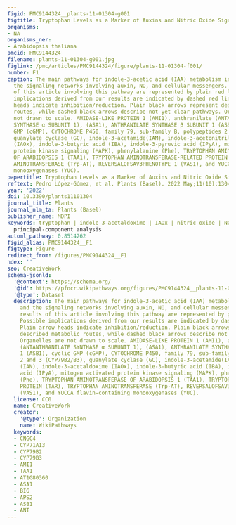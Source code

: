 ```yaml
---
figid: PMC9144324__plants-11-01304-g001
figtitle: Tryptophan Levels as a Marker of Auxins and Nitric Oxide Signaling
organisms:
- NA
organisms_ner:
- Arabidopsis thaliana
pmcid: PMC9144324
filename: plants-11-01304-g001.jpg
figlink: /pmc/articles/PMC9144324/figure/plants-11-01304-f001/
number: F1
caption: The main pathways for indole-3-acetic acid (IAA) metabolism in plants and
  the signaling networks involving auxin, NO, and cellular messengers. The main results
  of this article involving this pathway are represented by plain red lines. Possible
  implications derived from our results are indicated by dashed red lines. Plain arrow
  heads indicate inhibition/reduction. Plain black arrows represent described metabolic
  routes, while dashed black arrows describe not yet clear pathways. Organelles are
  not drawn to scale. AMIDASE-LIKE PROTEIN 1 (AMI1), anthranilate (ANTANTHRANILATE
  SYNTHASE α SUBUNIT 1), (ASA1), ANTHRANILATE SYNTHASE β SUBUNIT 1 (ASB1), cyclic
  GMP (cGMP), CYTOCHROME P450, family 79, sub-family B, polypeptides 2 and 3 (CYP79B2/B3),
  guanylate cyclase (GC), indole-3-acetamide(IAM), indole-3-acetonitrile (IAN), indole-3-acetaldoxime
  (IAOx), indole-3-butyric acid (IBA), indole-3-pyruvic acid (IPyA), mitogen activated
  protein kinase signaling (MAPK), phenylalanine (Phe), TRYPTOPHAN AMINOTRANSFERASE
  OF ARABIDOPSIS 1 (TAA1), TRYPTOPHAN AMINOTRANSFERASE-RELATED PROTEIN (TAR), TRYPTOPHAN
  AMINOTRANSFERASE (Trp-AT), REVERSALOFSAV3PHENOTYPE 1 (VAS1), and YUCCA flavin-containing
  monooxygenases (YUC).
papertitle: Tryptophan Levels as a Marker of Auxins and Nitric Oxide Signaling.
reftext: Pedro López-Gómez, et al. Plants (Basel). 2022 May;11(10):1304.
year: '2022'
doi: 10.3390/plants11101304
journal_title: Plants
journal_nlm_ta: Plants (Basel)
publisher_name: MDPI
keywords: tryptophan | indole-3-acetaldoxime | IAOx | nitric oxide | NO | stress |
  principal-component analysis
automl_pathway: 0.8514262
figid_alias: PMC9144324__F1
figtype: Figure
redirect_from: /figures/PMC9144324__F1
ndex: ''
seo: CreativeWork
schema-jsonld:
  '@context': https://schema.org/
  '@id': https://pfocr.wikipathways.org/figures/PMC9144324__plants-11-01304-g001.html
  '@type': Dataset
  description: The main pathways for indole-3-acetic acid (IAA) metabolism in plants
    and the signaling networks involving auxin, NO, and cellular messengers. The main
    results of this article involving this pathway are represented by plain red lines.
    Possible implications derived from our results are indicated by dashed red lines.
    Plain arrow heads indicate inhibition/reduction. Plain black arrows represent
    described metabolic routes, while dashed black arrows describe not yet clear pathways.
    Organelles are not drawn to scale. AMIDASE-LIKE PROTEIN 1 (AMI1), anthranilate
    (ANTANTHRANILATE SYNTHASE α SUBUNIT 1), (ASA1), ANTHRANILATE SYNTHASE β SUBUNIT
    1 (ASB1), cyclic GMP (cGMP), CYTOCHROME P450, family 79, sub-family B, polypeptides
    2 and 3 (CYP79B2/B3), guanylate cyclase (GC), indole-3-acetamide(IAM), indole-3-acetonitrile
    (IAN), indole-3-acetaldoxime (IAOx), indole-3-butyric acid (IBA), indole-3-pyruvic
    acid (IPyA), mitogen activated protein kinase signaling (MAPK), phenylalanine
    (Phe), TRYPTOPHAN AMINOTRANSFERASE OF ARABIDOPSIS 1 (TAA1), TRYPTOPHAN AMINOTRANSFERASE-RELATED
    PROTEIN (TAR), TRYPTOPHAN AMINOTRANSFERASE (Trp-AT), REVERSALOFSAV3PHENOTYPE 1
    (VAS1), and YUCCA flavin-containing monooxygenases (YUC).
  license: CC0
  name: CreativeWork
  creator:
    '@type': Organization
    name: WikiPathways
  keywords:
  - CNGC4
  - CYP71A13
  - CYP79B2
  - CYP79B3
  - AMI1
  - TAA1
  - AT1G80360
  - ASA1
  - BIG
  - APS2
  - ASB1
  - ANT
---
```

